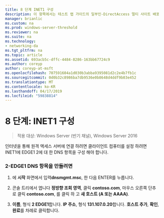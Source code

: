 ```yaml
---
title: 8 단계 INET1 구성
description: 이 항목에서는 테스트 랩 가이드의 일부인-DirectAccess 멀티 사이트 배포에 대 한 Windows Server 2016를 보여 줍니다.
manager: brianlic
ms.custom: na
ms.prod: windows-server-threshold
ms.reviewer: na
ms.suite: na
ms.technology:
- networking-da
ms.tgt_pltfrm: na
ms.topic: article
ms.assetid: 693acb5c-dffc-4484-8286-163bb67724c9
ms.author: coreyp
author: coreyp-at-msft
ms.openlocfilehash: 707591604a1d030b3abba9395081d2c2e4b7fb1c
ms.sourcegitcommit: 0d0b32c8986ba7db9536e0b8648d4ddf9b03e452
ms.translationtype: MT
ms.contentlocale: ko-KR
ms.lasthandoff: 04/17/2019
ms.locfileid: "59838814"
---
```

# <a name="step-8-configure-inet1"></a>8 단계: INET1 구성

>적용 대상: Windows Server (반기 채널), Windows Server 2016

인터넷을 통해 원격 액세스 서버에 연결 하려면 클라이언트 컴퓨터를 설정 하려면 INET1에 EDGE1 2에 대 한 DNS 항목을 구성 해야 합니다.  
  
### <a name="to-create-the-2-edge1-dns-entry"></a>2-EDGE1 DNS 항목을 만들려면  
  
1.  에 **시작** 화면에서 입력**dnsmgmt.msc**, 한 다음 ENTER를 누릅니다.  
  
2.  콘솔 트리에서 엽니다 **정방향 조회 영역**, 클릭 **contoso.com**, 마우스 오른쪽 단추로 클릭 **contoso.com**, 를 클릭 하 고 **새 호스트 (A 또는 AAAA)**.  
  
3.  **이름**, 형식 **2 EDGE1**합니다. **IP 주소**, 형식 **131.107.0.20**합니다. **호스트 추가**, **확인**, **완료**를 차례로 클릭합니다.  
  


